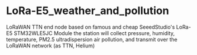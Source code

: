 # LoRa-E5_weather_and_pollution
LoRaWAN TTN end node based on famous and cheap SeeedStudio's  LoRa-E5 STM32WLE5JC Module
the station will collect pressure, humidity, temperature, PM2.5 ultradispersion  air pollution, and transmit over the LoRaWAN network (as TTN, Helium)
